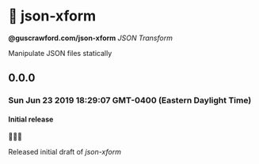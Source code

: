 # 🔀 json-xform

**@guscrawford.com/json-xform** *JSON Transform*

Manipulate JSON files statically

## 0.0.0
### Sun Jun 23 2019 18:29:07 GMT-0400 (Eastern Daylight Time)
#### Initial release

🎉🎈🎊

Released initial draft of *json-xform*